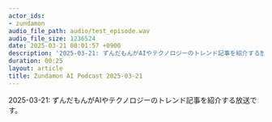 ```yaml
---
actor_ids:
- zundamon
audio_file_path: audio/test_episode.wav
audio_file_size: 1236524
date: 2025-03-21 00:01:57 +0900
description: '2025-03-21: ずんだもんがAIやテクノロジーのトレンド記事を紹介する放送です。'
duration: 00:25
layout: article
title: Zundamon AI Podcast 2025-03-21
---
```


2025-03-21: ずんだもんがAIやテクノロジーのトレンド記事を紹介する放送です。

